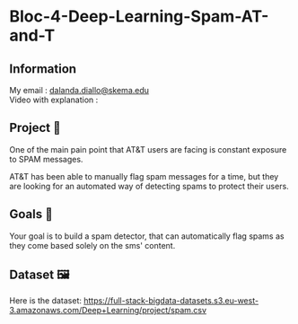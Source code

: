 # Bloc-4-Deep-Learning-Spam-AT-and-T

## Information
My email : dalanda.diallo@skema.edu  
Video with explanation :  


## Project 🚧
One of the main pain point that AT\&T users are facing is constant exposure to SPAM messages.

AT\&T has been able to manually flag spam messages for a time, but they are looking for an automated way of detecting spams to protect their users.

## Goals 🎯
Your goal is to build a spam detector, that can automatically flag spams as they come based solely on the sms' content.

## Dataset 🖼️
Here is the dataset: https://full-stack-bigdata-datasets.s3.eu-west-3.amazonaws.com/Deep+Learning/project/spam.csv

